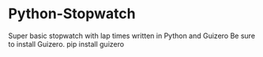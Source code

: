 # Python-Stopwatch
Super basic stopwatch with lap times written in Python and Guizero
Be sure to install Guizero.
pip install guizero
